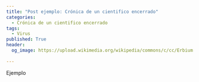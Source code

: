 ```yaml
---
title: "Post ejemplo: Crónica de un cientifico encerrado"
categories:
  - Crónica de un cientifico encerrado
tags:
  - Virus
published: True
header:
  og_image: https://upload.wikimedia.org/wikipedia/commons/c/cc/Erbium.jpg
  
---
```

Ejemplo
